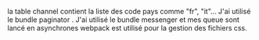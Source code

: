 la table channel contient la liste des code pays comme "fr", "it"...
J'ai utilisé le bundle paginator .
J'ai utilisé le bundle messenger et mes queue sont lancé en asynchrones
webpack est utilisé pour la gestion des fichiers css. 